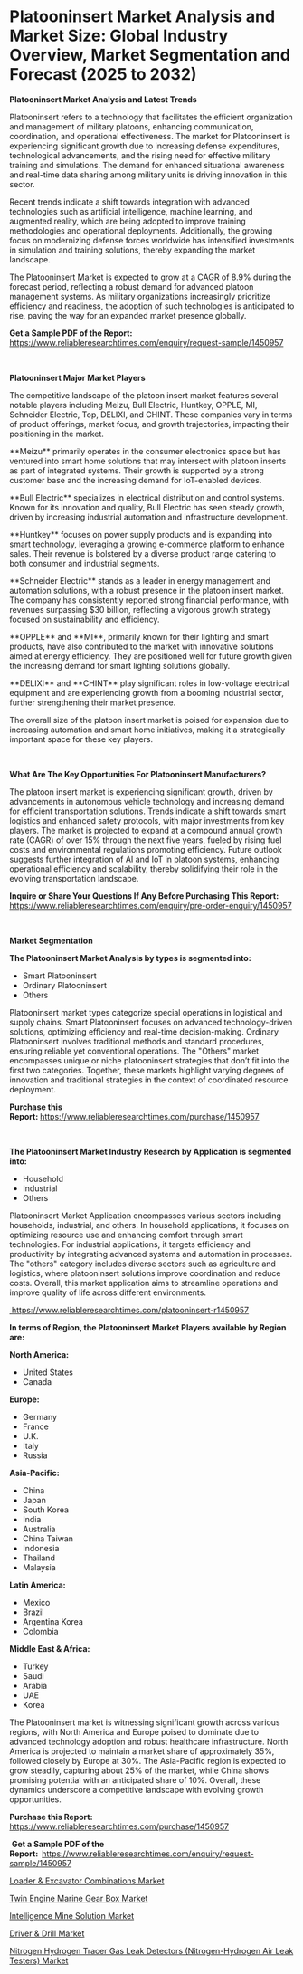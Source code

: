 <p><h1>Platooninsert Market Analysis and Market Size: Global Industry Overview, Market Segmentation and Forecast (2025 to 2032)</h1></p><p><strong>Platooninsert Market Analysis and Latest Trends</strong></p>
<p><p>Platooninsert refers to a technology that facilitates the efficient organization and management of military platoons, enhancing communication, coordination, and operational effectiveness. The market for Platooninsert is experiencing significant growth due to increasing defense expenditures, technological advancements, and the rising need for effective military training and simulations. The demand for enhanced situational awareness and real-time data sharing among military units is driving innovation in this sector.</p><p>Recent trends indicate a shift towards integration with advanced technologies such as artificial intelligence, machine learning, and augmented reality, which are being adopted to improve training methodologies and operational deployments. Additionally, the growing focus on modernizing defense forces worldwide has intensified investments in simulation and training solutions, thereby expanding the market landscape.</p><p>The Platooninsert Market is expected to grow at a CAGR of 8.9% during the forecast period, reflecting a robust demand for advanced platoon management systems. As military organizations increasingly prioritize efficiency and readiness, the adoption of such technologies is anticipated to rise, paving the way for an expanded market presence globally.</p></p>
<p><strong>Get a Sample PDF of the Report:&nbsp;</strong> <a href="https://www.reliableresearchtimes.com/enquiry/request-sample/1450957?utm_campaign=2641&utm_medium=2&utm_source=Github&utm_content=ia&utm_term=04042025&utm_id=platooninsert">https://www.reliableresearchtimes.com/enquiry/request-sample/1450957</a></p>
<p>&nbsp;</p>
<p><strong>Platooninsert Major Market Players</strong></p>
<p><p>The competitive landscape of the platoon insert market features several notable players including Meizu, Bull Electric, Huntkey, OPPLE, MI, Schneider Electric, Top, DELIXI, and CHINT. These companies vary in terms of product offerings, market focus, and growth trajectories, impacting their positioning in the market.</p><p>**Meizu** primarily operates in the consumer electronics space but has ventured into smart home solutions that may intersect with platoon inserts as part of integrated systems. Their growth is supported by a strong customer base and the increasing demand for IoT-enabled devices.</p><p>**Bull Electric** specializes in electrical distribution and control systems. Known for its innovation and quality, Bull Electric has seen steady growth, driven by increasing industrial automation and infrastructure development. </p><p>**Huntkey** focuses on power supply products and is expanding into smart technology, leveraging a growing e-commerce platform to enhance sales. Their revenue is bolstered by a diverse product range catering to both consumer and industrial segments.</p><p>**Schneider Electric** stands as a leader in energy management and automation solutions, with a robust presence in the platoon insert market. The company has consistently reported strong financial performance, with revenues surpassing $30 billion, reflecting a vigorous growth strategy focused on sustainability and efficiency.</p><p>**OPPLE** and **MI**, primarily known for their lighting and smart products, have also contributed to the market with innovative solutions aimed at energy efficiency. They are positioned well for future growth given the increasing demand for smart lighting solutions globally.</p><p>**DELIXI** and **CHINT** play significant roles in low-voltage electrical equipment and are experiencing growth from a booming industrial sector, further strengthening their market presence.</p><p>The overall size of the platoon insert market is poised for expansion due to increasing automation and smart home initiatives, making it a strategically important space for these key players.</p></p>
<p>&nbsp;</p>
<p><strong>What Are The Key Opportunities For Platooninsert Manufacturers?</strong></p>
<p><p>The platoon insert market is experiencing significant growth, driven by advancements in autonomous vehicle technology and increasing demand for efficient transportation solutions. Trends indicate a shift towards smart logistics and enhanced safety protocols, with major investments from key players. The market is projected to expand at a compound annual growth rate (CAGR) of over 15% through the next five years, fueled by rising fuel costs and environmental regulations promoting efficiency. Future outlook suggests further integration of AI and IoT in platoon systems, enhancing operational efficiency and scalability, thereby solidifying their role in the evolving transportation landscape.</p></p>
<p><strong>Inquire or Share Your Questions If Any Before Purchasing This Report:</strong> <a href="https://www.reliableresearchtimes.com/enquiry/pre-order-enquiry/1450957?utm_campaign=2641&utm_medium=2&utm_source=Github&utm_content=ia&utm_term=04042025&utm_id=platooninsert">https://www.reliableresearchtimes.com/enquiry/pre-order-enquiry/1450957</a></p>
<p>&nbsp;</p>
<p><strong>Market Segmentation</strong></p>
<p><strong>The Platooninsert Market Analysis by types is segmented into:</strong></p>
<p><ul><li>Smart Platooninsert</li><li>Ordinary Platooninsert</li><li>Others</li></ul></p>
<p><p>Platooninsert market types categorize special operations in logistical and supply chains. Smart Platooninsert focuses on advanced technology-driven solutions, optimizing efficiency and real-time decision-making. Ordinary Platooninsert involves traditional methods and standard procedures, ensuring reliable yet conventional operations. The "Others" market encompasses unique or niche platooninsert strategies that don’t fit into the first two categories. Together, these markets highlight varying degrees of innovation and traditional strategies in the context of coordinated resource deployment.</p></p>
<p><strong>Purchase this Report:&nbsp;</strong><a href="https://www.reliableresearchtimes.com/purchase/1450957?utm_campaign=2641&utm_medium=2&utm_source=Github&utm_content=ia&utm_term=04042025&utm_id=platooninsert">https://www.reliableresearchtimes.com/purchase/1450957</a></p>
<p>&nbsp;</p>
<p><strong>The Platooninsert Market Industry Research by Application is segmented into:</strong></p>
<p><ul><li>Household</li><li>Industrial</li><li>Others</li></ul></p>
<p><p>Platooninsert Market Application encompasses various sectors including households, industrial, and others. In household applications, it focuses on optimizing resource use and enhancing comfort through smart technologies. For industrial applications, it targets efficiency and productivity by integrating advanced systems and automation in processes. The "others" category includes diverse sectors such as agriculture and logistics, where platooninsert solutions improve coordination and reduce costs. Overall, this market application aims to streamline operations and improve quality of life across different environments.</p></p>
<p><a href="https://www.reliableresearchtimes.com/platooninsert-r1450957?utm_campaign=2641&utm_medium=2&utm_source=Github&utm_content=ia&utm_term=04042025&utm_id=platooninsert">&nbsp;https://www.reliableresearchtimes.com/platooninsert-r1450957</a></p>
<p><strong>In terms of Region, the Platooninsert Market Players available by Region are:</strong></p>
<p>
    <p> <strong> North America: </strong>
        <ul>
            <li>United States</li>
            <li>Canada</li>
        </ul>
        </p> 
    <p> <strong> Europe: </strong>
        <ul>
            <li>Germany</li>
            <li>France</li>
            <li>U.K.</li>
            <li>Italy</li>
            <li>Russia</li>
        </ul>
        </p> 
    <p> <strong> Asia-Pacific: </strong>
        <ul>
            <li>China</li>
            <li>Japan</li>
            <li>South Korea</li>
            <li>India</li>
            <li>Australia</li>
            <li>China Taiwan</li>
            <li>Indonesia</li>
            <li>Thailand</li>
            <li>Malaysia</li>
        </ul>
        </p> 
    <p> <strong> Latin America: </strong>
        <ul>
            <li>Mexico</li>
            <li>Brazil</li>
            <li>Argentina Korea</li>
            <li>Colombia</li>
        </ul>
        </p> 
    <p> <strong> Middle East & Africa: </strong>
        <ul>
            <li>Turkey</li>
            <li>Saudi</li>
            <li>Arabia</li>
            <li>UAE</li>
            <li>Korea</li>
        </ul>
    </p>
    </p>
<p><p>The Platooninsert market is witnessing significant growth across various regions, with North America and Europe poised to dominate due to advanced technology adoption and robust healthcare infrastructure. North America is projected to maintain a market share of approximately 35%, followed closely by Europe at 30%. The Asia-Pacific region is expected to grow steadily, capturing about 25% of the market, while China shows promising potential with an anticipated share of 10%. Overall, these dynamics underscore a competitive landscape with evolving growth opportunities.</p></p>
<p><strong>Purchase this Report: </strong><a href="https://www.reliableresearchtimes.com/purchase/1450957?utm_campaign=2641&utm_medium=2&utm_source=Github&utm_content=ia&utm_term=04042025&utm_id=platooninsert">https://www.reliableresearchtimes.com/purchase/1450957</a></p>
<p>&nbsp;<strong>Get a Sample PDF of the Report:&nbsp;&nbsp;</strong><a href="https://www.reliableresearchtimes.com/enquiry/request-sample/1450957?utm_campaign=2641&utm_medium=2&utm_source=Github&utm_content=ia&utm_term=04042025&utm_id=platooninsert">https://www.reliableresearchtimes.com/enquiry/request-sample/1450957</a></p>
<p><strong></strong></p>
<p><p><a href="https://www.linkedin.com/pulse/size-dynamics-expected-growth-loader-excavator-combinations-4bfsc?utm_campaign=2641&utm_medium=2&utm_source=Github&utm_content=ia&utm_term=04042025&utm_id=platooninsert">Loader & Excavator Combinations Market</a></p><p><a href="https://www.linkedin.com/pulse/twin-engine-marine-gear-box-market-forecast-2025-2032-cubdc?utm_campaign=2641&utm_medium=2&utm_source=Github&utm_content=ia&utm_term=04042025&utm_id=platooninsert">Twin Engine Marine Gear Box Market</a></p><p><a href="https://www.linkedin.com/pulse/intelligence-mine-solution-market-insights-provide-historical-h2oyc?utm_campaign=2641&utm_medium=2&utm_source=Github&utm_content=ia&utm_term=04042025&utm_id=platooninsert">Intelligence Mine Solution Market</a></p><p><a href="https://www.linkedin.com/pulse/detailed-driver-drill-market-report-projected-125-cagr-growth-982qc?utm_campaign=2641&utm_medium=2&utm_source=Github&utm_content=ia&utm_term=04042025&utm_id=platooninsert">Driver & Drill Market</a></p><p><a href="https://www.linkedin.com/pulse/nitrogen-hydrogen-tracer-gas-leak-detectors-nitrogen-hydrogen-qwidc?utm_campaign=2641&utm_medium=2&utm_source=Github&utm_content=ia&utm_term=04042025&utm_id=platooninsert">Nitrogen Hydrogen Tracer Gas Leak Detectors (Nitrogen-Hydrogen Air Leak Testers) Market</a></p></p>